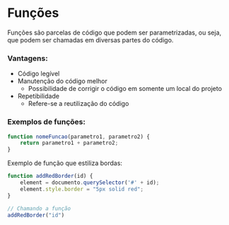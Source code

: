 # Funções

Funções são parcelas de código que podem ser parametrizadas, ou seja, que podem ser chamadas em diversas partes do código.

### Vantagens:
- Código legível
- Manutenção do código melhor
  - Possibilidade de corrigir o código em somente um local do projeto
- Repetibilidade
  - Refere-se a reutilização do código

### Exemplos de funções:

```javascript
function nomeFuncao(parametro1, parametro2) {
    return parametro1 + parametro2;
}
```

Exemplo de função que estiliza bordas:

```javascript
function addRedBorder(id) {
    element = documento.querySelector('#' + id);
    element.style.border = "5px solid red";
}

// Chamando a função
addRedBorder("id")
```
